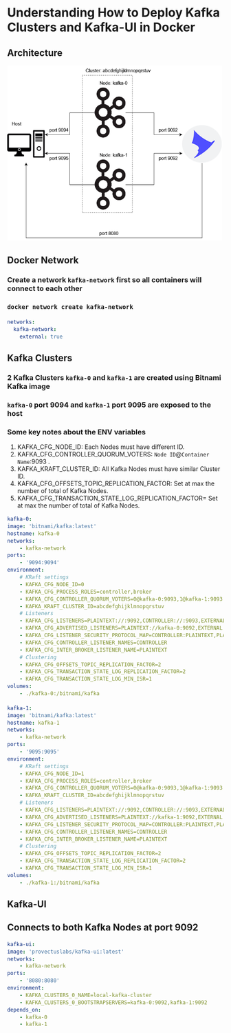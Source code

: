 # Understanding How to Deploy Kafka Clusters and Kafka-UI in Docker

## Architecture

<img src="images/Kafka Docker.png" width="500">

## Docker Network

### Create a network `kafka-network` first so all containers will connect to each other

### `docker network create kafka-network`

```yaml
networks:
  kafka-network:
    external: true
```

## Kafka Clusters

### 2 Kafka Clusters `kafka-0` and `kafka-1` are created using Bitnami Kafka image

### `kafka-0` port 9094 and `kafka-1` port 9095 are exposed to the host

### Some key notes about the ENV variables

1. KAFKA_CFG_NODE_ID: Each Nodes must have different ID.
2. KAFKA_CFG_CONTROLLER_QUORUM_VOTERS: `Node ID`@`Container Name`:9093 .
3. KAFKA_KRAFT_CLUSTER_ID: All Kafka Nodes must have similar Cluster ID.
4. KAFKA_CFG_OFFSETS_TOPIC_REPLICATION_FACTOR: Set at max the number of total of Kafka Nodes.
5. KAFKA_CFG_TRANSACTION_STATE_LOG_REPLICATION_FACTOR= Set at max the number of total of Kafka Nodes.

```yaml
kafka-0:
image: 'bitnami/kafka:latest'
hostname: kafka-0
networks:
    - kafka-network
ports:
    - '9094:9094'
environment:
    # KRaft settings
    - KAFKA_CFG_NODE_ID=0 
    - KAFKA_CFG_PROCESS_ROLES=controller,broker
    - KAFKA_CFG_CONTROLLER_QUORUM_VOTERS=0@kafka-0:9093,1@kafka-1:9093
    - KAFKA_KRAFT_CLUSTER_ID=abcdefghijklmnopqrstuv
    # Listeners
    - KAFKA_CFG_LISTENERS=PLAINTEXT://:9092,CONTROLLER://:9093,EXTERNAL://:9094 #2
    - KAFKA_CFG_ADVERTISED_LISTENERS=PLAINTEXT://kafka-0:9092,EXTERNAL://localhost:9094 #3
    - KAFKA_CFG_LISTENER_SECURITY_PROTOCOL_MAP=CONTROLLER:PLAINTEXT,PLAINTEXT:PLAINTEXT,EXTERNAL:PLAINTEXT #4
    - KAFKA_CFG_CONTROLLER_LISTENER_NAMES=CONTROLLER
    - KAFKA_CFG_INTER_BROKER_LISTENER_NAME=PLAINTEXT
    # Clustering
    - KAFKA_CFG_OFFSETS_TOPIC_REPLICATION_FACTOR=2
    - KAFKA_CFG_TRANSACTION_STATE_LOG_REPLICATION_FACTOR=2
    - KAFKA_CFG_TRANSACTION_STATE_LOG_MIN_ISR=1
volumes:
    - ./kafka-0:/bitnami/kafka

kafka-1:
image: 'bitnami/kafka:latest'
hostname: kafka-1
networks:
    - kafka-network
ports:
    - '9095:9095'
environment:
    # KRaft settings
    - KAFKA_CFG_NODE_ID=1
    - KAFKA_CFG_PROCESS_ROLES=controller,broker
    - KAFKA_CFG_CONTROLLER_QUORUM_VOTERS=0@kafka-0:9093,1@kafka-1:9093
    - KAFKA_KRAFT_CLUSTER_ID=abcdefghijklmnopqrstuv
    # Listeners
    - KAFKA_CFG_LISTENERS=PLAINTEXT://:9092,CONTROLLER://:9093,EXTERNAL://:9095 #2
    - KAFKA_CFG_ADVERTISED_LISTENERS=PLAINTEXT://kafka-1:9092,EXTERNAL://localhost:9095 #3
    - KAFKA_CFG_LISTENER_SECURITY_PROTOCOL_MAP=CONTROLLER:PLAINTEXT,PLAINTEXT:PLAINTEXT,EXTERNAL:PLAINTEXT #4
    - KAFKA_CFG_CONTROLLER_LISTENER_NAMES=CONTROLLER
    - KAFKA_CFG_INTER_BROKER_LISTENER_NAME=PLAINTEXT
    # Clustering
    - KAFKA_CFG_OFFSETS_TOPIC_REPLICATION_FACTOR=2
    - KAFKA_CFG_TRANSACTION_STATE_LOG_REPLICATION_FACTOR=2
    - KAFKA_CFG_TRANSACTION_STATE_LOG_MIN_ISR=1
volumes:
    - ./kafka-1:/bitnami/kafka
```

## Kafka-UI

## Connects to both Kafka Nodes at port 9092

```yaml
kafka-ui:
image: 'provectuslabs/kafka-ui:latest'
networks:
    - kafka-network
ports:
    - '8080:8080'
environment:
    - KAFKA_CLUSTERS_0_NAME=local-kafka-cluster
    - KAFKA_CLUSTERS_0_BOOTSTRAPSERVERS=kafka-0:9092,kafka-1:9092
depends_on:
    - kafka-0
    - kafka-1
```
